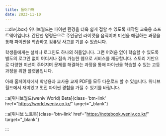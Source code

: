 ```yaml
---
title: 들어가며
date: 2023-11-10
---
```


:::div{.box}
위니브월드는 파이썬 환경을 더욱 쉽게 접할 수 있도록 제작된 교육용 소프트웨어입니다. 간단한 명령문으로 주인공인 라이캣을 움직이며 미션을 해결하는 과정을 통해 파이썬을 학습하고 컴퓨팅 사고를 기를 수 있습니다.

학생들에게는 설치나 로그인도 하나의 허들입니다. 그런 어려움 없이 학습할 수 있도록 별도의 로그인 없이 어디서나 접속 가능한 웹으로 서비스를 제공합니다. 스토리 기반으로 다양한 미션이 주어지며 문제를 해결하는 과정을 통해 파이썬을 학습할 수 있는 고등과정을 위한 플랫폼입니다.

아래 홈페이지에서 학생용과 교사용 교재 PDF를 모두 다운로드 할 수 있습니다. 위니브월드에서 재미있고 멋진 파이썬 경험을 가질 수 있기를 바랍니다.

::a[위니브월드(weniv World) Beta]{class='btn-link' href="https://world.weniv.co.kr/" target="\_blank"}

::a[위니브 노트북]{class='btn-link' href="https://notebook.weniv.co.kr/" target="\_blank"}

:::

